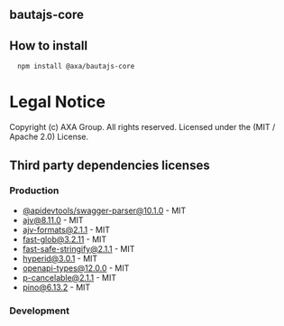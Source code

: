 ## bautajs-core

## How to install

```console
  npm install @axa/bautajs-core
```
# Legal Notice

Copyright (c) AXA Group. All rights reserved.
Licensed under the (MIT / Apache 2.0) License.

## Third party dependencies licenses

### Production
 - [@apidevtools/swagger-parser@10.1.0](https://github.com/APIDevTools/swagger-parser) - MIT
 - [ajv@8.11.0](https://github.com/ajv-validator/ajv) - MIT
 - [ajv-formats@2.1.1](https://github.com/ajv-validator/ajv-formats) - MIT
 - [fast-glob@3.2.11](https://github.com/mrmlnc/fast-glob) - MIT
 - [fast-safe-stringify@2.1.1](https://github.com/davidmarkclements/fast-safe-stringify) - MIT
 - [hyperid@3.0.1](https://github.com/mcollina/hyperid) - MIT
 - [openapi-types@12.0.0](https://github.com/kogosoftwarellc/open-api/tree/master/packages/openapi-types) - MIT
 - [p-cancelable@2.1.1](https://github.com/sindresorhus/p-cancelable) - MIT
 - [pino@6.13.2](https://github.com/pinojs/pino) - MIT

### Development
